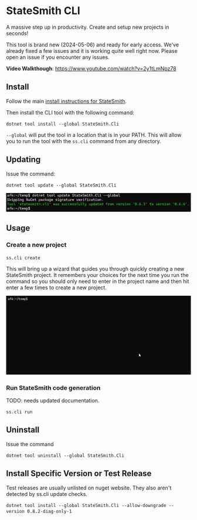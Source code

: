 # StateSmith CLI
A massive step up in productivity. Create and setup new projects in seconds!

This tool is brand new (2024-05-06) and ready for early access. We've already fixed a few issues and it is working quite well right now. Please open an issue if you encounter any issues.

**Video Walkthough**: https://www.youtube.com/watch?v=2y1tLmNpz78

## Install
Follow the main [install instructions for StateSmith](https://github.com/StateSmith/StateSmith/wiki/StateSmith-install-requirements).

Then install the CLI tool with the following command:
```
dotnet tool install --global StateSmith.Cli
```

`--global` will put the tool in a location that is in your PATH. This will allow you to run the tool with the `ss.cli` command from any directory.

<!--  ![](./md-img/install.gif) -->

## Updating
Issue the command:
```
dotnet tool update --global StateSmith.Cli
```

![](./md-img/image.png)

## Usage
### Create a new project
```
ss.cli create
```

This will bring up a wizard that guides you through quickly creating a new StateSmith project. It remembers your choices for the next time you run the command so you should only need to enter in the project name and then hit enter a few times to create a new project.

![](./md-img/create.gif)

### Run StateSmith code generation
TODO: needs updated documentation.
```
ss.cli run
```






## Uninstall
Issue the command
```
dotnet tool uninstall --global StateSmith.Cli
```

## Install Specific Version or Test Release
Test releases are usually unlisted on nuget website. They also aren't detected by ss.cli update checks.
```
dotnet tool install --global StateSmith.Cli --allow-downgrade --version 0.8.2-diag-only-1
```
